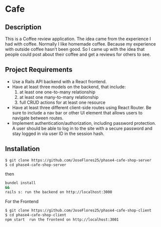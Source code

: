 # Cafe

## Description

This is a Coffee review application. The idea came from the experience I had with coffee.
Normally I like homemade coffee. Because my experience with outside coffee hasn’t been good.
So I came up with the idea that people could post about their coffee and get a reviews for others to see.

## Project Requirements

- Use a Rails API backend with a React frontend.
- Have at least three models on the backend, that include:
  1. at least one one-to-many relationship
  2. at least one many-to-many relationship
  3. full CRUD actions for at least one resource
- Have at least three different client-side routes using React Router. Be sure to include a nav bar or other UI element that allows users to navigate between routes.
- Implement authentication/authorization, including password protection. A user should be able to log in to the site with a secure password and stay logged in via user ID in the session hash.

## Installation

```bash
$ git clone https://github.com/JoseFlores25/phase4-cafe-shop-server
$ cd phase4-cafe-shop-server
```

then

```bash
bundel install
&&
rails s: run the backend on http://localhost:3000
```

For the Frontend

```bash
$ git clone https://github.com/JoseFlores25/phase4-cafe-shop-client
$ cd phase4-cafe-shop-client
npm start  run the frontend on http://localhost:3001
```

